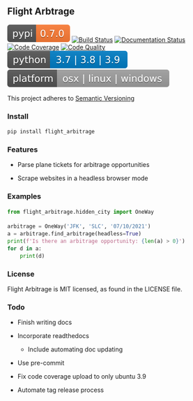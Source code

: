 ## Flight Arbtrage

[![PyPI Version][pypi-image]][pypi-url]
[![Build Status][build-image]][build-url]
[![Documentation Status](https://readthedocs.org/projects/flight-arbitrage/badge/?version=latest)](https://flight-arbitrage.readthedocs.io/en/latest/?badge=latest)
[![Code Coverage][coverage-image]][coverage-url]
[![Code Quality][quality-image]][quality-url]
![Python Versions](assets/img/python_versions.svg)
![Platform Badge](assets/img/platforms.svg)


<!-- Badges -->

[pypi-image]: assets/img/pypi.svg
[pypi-url]: https://pypi.org/project/flight_arbitrage/
[build-image]: https://github.com/jrinder42/Flight_Arbitrage/actions/workflows/build.yml/badge.svg
[build-url]: https://github.com/jrinder42/Flight_Arbitrage/actions/workflows/build.yml
[coverage-image]: https://codecov.io/gh/jrinder42/Flight_Arbitrage/branch/main/graph/badge.svg
[coverage-url]: https://codecov.io/gh/jrinder42/Flight_Arbitrage
[quality-image]: https://api.codeclimate.com/v1/badges/85937031d4258ed2909a/maintainability
[quality-url]: https://codeclimate.com/github/jrinder42/Flight_Arbitrage

This project adheres to [Semantic Versioning](https://semver.org/)

### Install
```bash
pip install flight_arbitrage
```

### Features

- Parse plane tickets for arbitrage opportunities

- Scrape websites in a headless browser mode

### Examples
```python
from flight_arbitrage.hidden_city import OneWay

arbitrage = OneWay('JFK', 'SLC', '07/10/2021')
a = arbitrage.find_arbitrage(headless=True)
print(f'Is there an arbitrage opportunity: {len(a) > 0}')
for d in a:
    print(d)
```
### License
Flight Arbitrage is MIT licensed, as found in the LICENSE file.

### Todo

- Finish writing docs

- Incorporate readthedocs

    - Include automating doc updating

- Use pre-commit

- Fix code coverage upload to only ubuntu 3.9

- Automate tag release process

